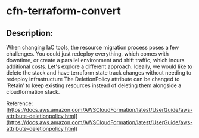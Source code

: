 # cfn-terraform-convert

## Description:

When changing IaC tools, the resource migration process poses a few challenges. You could just redeploy everything, which comes with downtime, or create a parallel environment and shift traffic, which incurs additional costs. Let's explore a different approach.
Ideally, we would like to delete the stack and have terraform state track changes without needing to redeploy infrastructure
The DeletionPolicy attribute can be changed to ‘Retain’ to keep existing resources instead of deleting them alongside a cloudformation stack.

Reference: [https://docs.aws.amazon.com/AWSCloudFormation/latest/UserGuide/aws-attribute-deletionpolicy.html](https://docs.aws.amazon.com/AWSCloudFormation/latest/UserGuide/aws-attribute-deletionpolicy.html)

